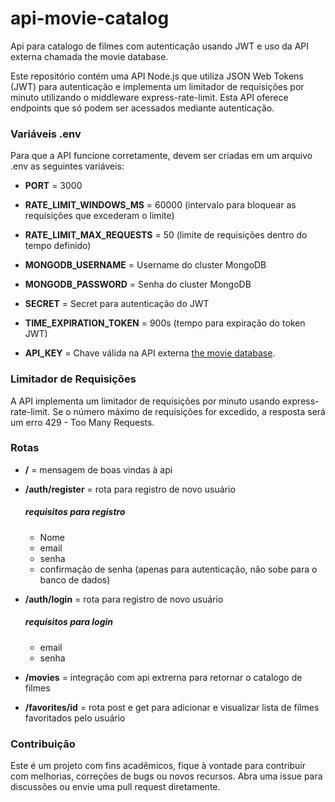 # api-movie-catalog

Api para catalogo de filmes com autenticação usando JWT e uso da API externa chamada the movie database. 

Este repositório contém uma API Node.js que utiliza JSON Web Tokens (JWT) para autenticação e implementa um limitador de requisições por minuto utilizando o middleware express-rate-limit. Esta API oferece endpoints que só podem ser acessados mediante autenticação. 

### Variáveis .env

Para que a API funcione corretamente, devem ser criadas em um arquivo .env as seguintes variáveis: 

- **PORT** = 3000

- **RATE_LIMIT_WINDOWS_MS** = 60000 (intervalo para bloquear as requisições que excederam o limite)

- **RATE_LIMIT_MAX_REQUESTS** = 50 (limite de requisições dentro do tempo definido)

- **MONGODB_USERNAME** = Username do cluster MongoDB

- **MONGODB_PASSWORD** = Senha do cluster MongoDB

- **SECRET** = Secret para autenticação do JWT

- **TIME_EXPIRATION_TOKEN** = 900s (tempo para expiração do token JWT)

- **API_KEY** = Chave válida na API externa [the movie database](https://developer.themoviedb.org/docs/getting-started).

### Limitador de Requisições

A API implementa um limitador de requisições por minuto usando express-rate-limit. Se o número máximo de requisições for excedido, a resposta será um erro 429 - Too Many Requests.

### Rotas

- **/** = mensagem de boas vindas à api
- **/auth/register** = rota para registro de novo usuário
  ##### requisitos para registro
    - Nome
    - email
    - senha
    - confirmação de senha (apenas para autenticação, não sobe para o banco de dados)
      
 - **/auth/login** = rota para registro de novo usuário
   
   ##### requisitos para login
    - email
    - senha
      
  - **/movies** = integração com api extrerna para retornar o catalogo de filmes
    
  - **/favorites/id** = rota post e get para adicionar e visualizar lista de filmes favoritados pelo usuário
    
### Contribuição

Este é um projeto com fins acadêmicos, fique à vontade para contribuir com melhorias, correções de bugs ou novos recursos. Abra uma issue para discussões ou envie uma pull request diretamente.

